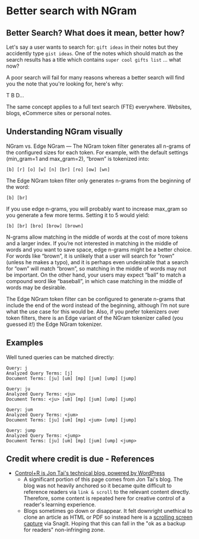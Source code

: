 # Better search with NGram

## Better Search? What does it mean, better how?

Let's say a user wants to search for: `gift ideas` in their notes but they accidently type `gist ideas`. One of the notes which should match as the search results has a title which contains `super cool gifts list` ... what now?

A poor search will fail for many reasons whereas a better search will find you the note that you're looking for, here's why:

T B D...

The same concept applies to a full text search (FTE) everywhere. Websites, blogs, eCommerce sites or personal notes.

## Understanding NGram visually

NGram vs. Edge NGram — The NGram token filter generates all n-grams of the configured sizes for each token. For example, with the default settings (min_gram=1 and max_gram=2), “brown” is tokenized into:

`[b] [r] [o] [w] [n] [br] [ro] [ow] [wn]`

The Edge NGram token filter only generates n-grams from the beginning of the word:

`[b] [br]`

If you use edge n-grams, you will probably want to increase max_gram so you generate a few more terms. Setting it to 5 would yield:

`[b] [br] [bro] [brow] [brown]`

N-grams allow matching in the middle of words at the cost of more tokens and a larger index. If you’re not interested in matching in the middle of words and you want to save space, edge n-grams might be a better choice. For words like “brown”, it is unlikely that a user will search for “rown” (unless he makes a typo), and it is perhaps even undesirable that a search for “own” will match “brown”, so matching in the middle of words may not be important. On the other hand, your users may expect “ball” to match a compound word like “baseball”, in which case matching in the middle of words may be desirable.

The Edge NGram token filter can be configured to generate n-grams that include the end of the word instead of the beginning, although I’m not sure what the use case for this would be. Also, if you prefer tokenizers over token filters, there is an Edge variant of the NGram tokenizer called (you guessed it!) the Edge NGram tokenizer.

## Examples

Well tuned queries can be matched directly:

```
Query: j
Analyzed Query Terms: [j]
Document Terms: [ju] [um] [mp] [jum] [ump] [jump]
 
Query: ju
Analyzed Query Terms: <ju>
Document Terms: <ju> [um] [mp] [jum] [ump] [jump]
 
Query: jum
Analyzed Query Terms: <jum>
Document Terms: [ju] [um] [mp] <jum> [ump] [jump]
 
Query: jump
Analyzed Query Terms: <jump>
Document Terms: [ju] [um] [mp] [jum] [ump] <jump>
```

## Credit where credit is due - References

* [Control+R is Jon Tai's technical blog, powered by WordPress](https://jontai.me/blog/2013/02/adding-autocomplete-to-an-elasticsearch-search-application/)
    * A significant portion of this page comes from Jon Tai's blog. The blog was not heavily anchored so it became quite difficult to reference readers via `link & scroll` to the relevant content directly. Therefore, some content is repeated here for creative control of a reader's learning experience.
    * Blogs sometimes go down or disappear. It felt downright unethical to clone an article as HTML or PDF so instead here is a [scrolling screen capture](https://www.dropbox.com/s/hnf3s2kjsnp0lov/Adding%20Autocomplete%20to%20an%20elasticsearch%20Search%20Application.png?dl=0) via SnagIt. Hoping that this can fall in the "ok as a backup for readers" non-infringing zone.
